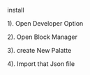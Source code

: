 install

 1). Open Developer Option

 2). Open Block Manager

 3). create New Palatte

 4). Import that Json file
